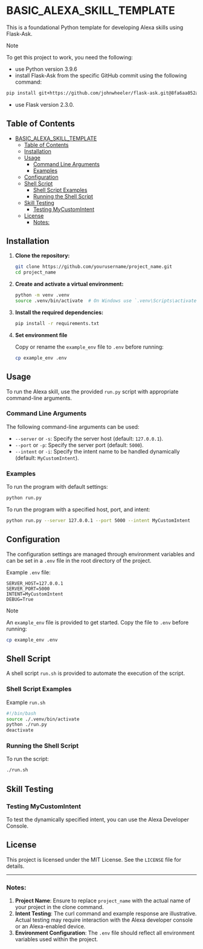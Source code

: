 # BASIC_ALEXA_SKILL_TEMPLATE

This is a foundational Python template for developing Alexa skills using Flask-Ask.

> [!NOTE] 
> To get this project to work, you need the following:
> - use Python version 3.9.6
> - install Flask-Ask from the specific GitHub commit using the following command:
> 
> ```bash
> pip install git+https://github.com/johnwheeler/flask-ask.git@8fa6aa052a8a4b5273cbcceb48e926b41dbe8a32
> ```
> 
> - use Flask version 2.3.0.

## Table of Contents

- [BASIC\_ALEXA\_SKILL\_TEMPLATE](#basic_alexa_skill_template)
  - [Table of Contents](#table-of-contents)
  - [Installation](#installation)
  - [Usage](#usage)
    - [Command Line Arguments](#command-line-arguments)
    - [Examples](#examples)
  - [Configuration](#configuration)
  - [Shell Script](#shell-script)
    - [Shell Script Examples](#shell-script-examples)
    - [Running the Shell Script](#running-the-shell-script)
  - [Skill Testing](#skill-testing)
    - [Testing MyCustomIntent](#testing-mycustomintent)
  - [License](#license)
    - [Notes:](#notes)

## Installation

1. **Clone the repository:**

    ```bash
    git clone https://github.com/yourusername/project_name.git
    cd project_name
    ```

2. **Create and activate a virtual environment:**

    ```bash
    python -m venv .venv
    source .venv/bin/activate  # On Windows use `.venv\Scripts\activate`
    ```

3. **Install the required dependencies:**

    ```bash
    pip install -r requirements.txt
    ```

4. **Set environment file**

    Copy or rename the `example_env` file to `.env` before running:

    ```bash
    cp example_env .env
    ```

## Usage

To run the Alexa skill, use the provided `run.py` script with appropriate command-line arguments.

### Command Line Arguments

The following command-line arguments can be used:

- `--server` or `-s`: Specify the server host (default: `127.0.0.1`).
- `--port` or `-p`: Specify the server port (default: `5000`).
- `--intent` or `-i`: Specify the intent name to be handled dynamically (default: `MyCustomIntent`).

### Examples

To run the program with default settings:

```bash
python run.py
```

To run the program with a specified host, port, and intent:

```bash
python run.py --server 127.0.0.1 --port 5000 --intent MyCustomIntent
```

## Configuration

The configuration settings are managed through environment variables and can be set in a `.env` file in the root directory of the project. 

Example `.env` file:

``` 
SERVER_HOST=127.0.0.1
SERVER_PORT=5000
INTENT=MyCustomIntent
DEBUG=True
```

> [!NOTE]
> An `example_env` file is provided to get started. Copy the file to `.env` before running:

```bash
cp example_env .env
```

## Shell Script

A shell script `run.sh` is provided to automate the execution of the script.

### Shell Script Examples

Example `run.sh`

```bash
#!/bin/bash
source ./.venv/bin/activate
python ./run.py
deactivate
```

### Running the Shell Script

To run the script:

```bash
./run.sh
```

## Skill Testing

### Testing MyCustomIntent

To test the dynamically specified intent, you can use the Alexa Developer Console. 

## License

This project is licensed under the MIT License. See the `LICENSE` file for details.

---

### Notes:

1. **Project Name**: Ensure to replace `project_name` with the actual name of your project in the clone command.
2. **Intent Testing**: The curl command and example response are illustrative. Actual testing may require interaction with the Alexa developer console or an Alexa-enabled device.
3. **Environment Configuration**: The `.env` file should reflect all environment variables used within the project.
